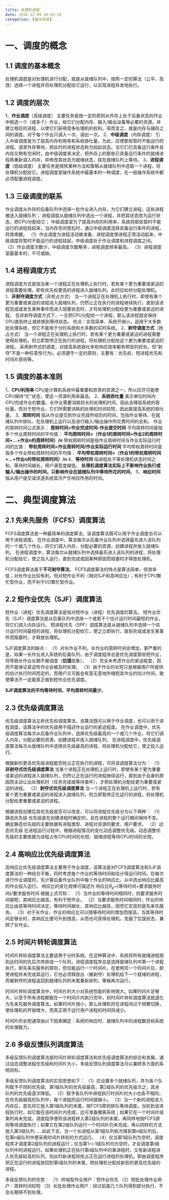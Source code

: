 ```yaml
---
title: 处理机调度
date: 2016-12-09 10:45:26
categories: [操作系统]
---
```

# 一、调度的概念

## 1.1 调度的基本概念

处理机调度是对处理机进行分配，就是从就绪队列中，按照一定的算法（公平、高效）选择一个进程并将处理机分配给它运行，以实现进程并发地执行。

## 1.2 调度的层次

1、**作业调度**（高级调度）
主要任务是按一定的原则从外存上处于后备状态的作业中挑选一个（或多个）作业，给它们分配内存、输入/输出设备等必要的资源，并建立相应的进程，以使它们获得竞争处理机的权利。简而言之，就是内存与辅存之间的调度。对于每个作业只调入一次、调出一次。
2、**中级调度**（内存调度）
引入中级调度是为了提高内存利用率和系统吞吐量。为此，应使那些暂时不能运行的进程，调至外存等待，把此时的进程状态称为挂起状态。当它们已具备运行条件且内存又稍有空闲时，由中级调度来决定，把外存上的那些已具备运行条件的就绪进程再重新调入内存，并修改其状态为就绪状态，挂在就绪队列上等待。
3、**进程调度**（低级调度）
主要任务是按照某种方法和策略从就绪队列中选取一个进程，将处理机分配给它。进程调度室操作系统中最基本的一种调度，在一般操作系统中都必须配置进程调度。
<!--more-->
## 1.3 三级调度的联系

作业调度从外存的后备队列中选择一批作业进入内存，为它们建立进程，这些进程被送入就绪队列；
进程调度从就绪队列中选出一个进程，并把其状态改为运行状态，把CPU分配给它；
中级调度室为了提高内存的利用率，系统将那些暂时不能运行的进程挂起来，当内存空间宽松时，通过中级调度选择具备运行条件的进程，将其唤醒。
（1）作业调度为进程活动做准备，进程调度使进程正常活动起来，中级调度将暂时不能运行的进程挂起，中级调度处于作业调度和进程调度之间。
（2）作业调度次数少，中级调度次数略多，进程调度频率最高。
（3）进程调度室最基本的，不可或缺。

## 1.4 进程调度方式

进程调度方式是指当某一个进程正在处理机上执行时，若有某个更为重要或紧迫的进程需要处理，即有优先权更高的进程进入就绪队列，此时应如何分配处理机。
1、**非剥夺调度方式**（非抢占方式）
当一个进程正在处理机上执行时，即使有某个更为重要或紧迫的进程进入就绪队列，仍然让正在执行的进程继续执行，直到该进程完成或发生某种事件而进入阻塞状态时，才将处理机分配给更为重要或紧迫的进程。
在非剥夺调度方式下，一旦把CPU分配给一个进程，那么该进程就会保持CPU直到终止或转换到等待状态。
优点：实现简单、系统开销小，适用于大多数批处理系统，但它不能用于分时系统和大多数的实时系统。
2、**剥夺调度方式**（抢占方式）
当一个进程正在处理机上执行时，若有某个更为重要或紧迫的进程需要使用处理机，则立即暂停正在执行的进程，将处理机分配给这个更为重要或紧迫的进程。
采用剥夺式的调度，对提高系统吞吐率和响应效率都有明显的好处。但“剥夺”不是一种任意性行为i，必须遵守一定的原则，主要有：优先权、短进程优先和时间片原则等。

## 1.5 调度的基本准则

1、**CPU利用率**
CPU是计算机系统中最重要和昂贵的资源之一，所以应尽可能使CPU保持“忙”状态，使这一资源利用率最高。
2、**系统吞吐量**
表示单位时间内CPU完成作业的数量。长作业需要消耗较长的处理机时间，因此会降低系统的吞吐量。而对于短作业，它们所需要消耗的处理机时间较短，因此能提高系统的吞吐量。
3、**周转时间**
指从作业提交到作业完成所经历的时间，包括作业等待、在就绪队列中排队、在处理机上运行以及进行输入/输出操作所花费时间的总和。
作业的周转时间公式表示：
**周转时间=作业完成时间-作业提交时间**
平均周转时间是指多个作业周转时间的平均值：
**平均周转时间=（作业1的周转时间+作业2的周转时间+...+作业n的周转时间）/n**
带权周转时间是指作业周转时间与作业实际运行时间的比值：
**带权周转时间=作业周转时间/作业实际运行时间**
平均带权周转时间是指多个作业带权周转时间的平均值：
**平均带权周转时间=（作业1的带权周转时间+...+作业n的带权周转时间）/n**
4、**等待时间**
指进程处于等处理机状态时间之和，等待时间越长，用户满意度越低。
**处理机调度算法实际上不影响作业执行或输入/输出操作的时间，只影响作业在就绪队列中等待所花的时间**。
5、**响应时间**
指从用户提交请求道系统首次产生响应所用的时间。

# 二、典型调度算法

## 2.1 先来先服务（FCFS）调度算法

FCFS调度算法是一种最简单的调度算法，该调度算法既可以用于作业调度也可以用于进程调度。
在作业调度中，算法每次从后备作业队列中选择最先进入该队列的一个或几个作业，将它们调入内存，分配必要的资源，创建进程并放入就绪队列。
在进程调度中，算法每次从就绪队列中选择最先进入该队列的进程，将处理机分配给它，使之投入运行，直到完成或因某种原因而阻塞时才释放处理机。

FCFS调度算法属于**不可剥夺算法**。
FCFS调度算法的特点是算法简单，但效率低；对长作业比较有利，但对短作业不利（相对SJF和高响应比）；有利于CPU繁忙型作业，而不利于I/O繁忙型作业。

## 2.2 短作业优先（SJF）调度算法

短作业（进程）优先调度算法是指对短作业（进程）优先调度的算法。
短作业优先（SJF）调度算法是从后备队列中选择一个或若干个估计运行时间最短的作业，将它们调入内存运行。
短进程优先（SPF）调度算法是从就绪队列中选择一个估计运行时间最短的进程，将处理机分配给它，使之立即执行，直到完成或发生某事件而阻塞时，才释放处理机。

SJF调度算法的缺点：
（1）对长作业不利，长作业的周转时间会增加，更严重的是，如果一长作业进入系统的后备队列，由于调度程序总是优先调度那些短作业，将导致长作业长期不被调度（**饥饿**现象）。
（2）完全未考虑作业的紧迫程度，因而不能保证紧迫性作业会被及时处理。
（3）由于作业的长短只是根据用户所提供的估计执行时间而定的，而用户又可能会有意无意地所缩短其作业的估计时间，致使算法不一定能真正做到短作业优先调度。

**SJF调度算法的平均等待时间、平均周转时间最少**。

## 2.3 优先级调度算法

优先级调度算法又称优先权调度算法，该算法既可以用于作业调度，也可以用于进程调度，该算法中的优先级用于描述作业运行的紧迫程度。
在作业调度中，优先级调度算法每次从后备作业队列中，选择优先级最高的一个或几个作业，将它们调入内存，分配必要的资源，创建进程并放入就绪队列。
在进程调度中，优先级调度算法每次从就绪队列中选择优先级最高的进程，将处理机分配给它，使之投入运行。

根据新的更高优先级进程能否抢占正在执行的进程，可将该调度算法分为：
（1）**非剥夺式优先级调度算法**
当某个进程正在处理机上运行时，即使有某个更为重要或紧迫的进程进入就绪队列，仍然让正在运行的进程继续运行，直到由于自身的原因而主动让出处理机时（任务完成或等待事件），才把处理机分配给更为重要或紧迫的进程。
（2）**剥夺式优先级调度算法**
当一个进程正在处理机上运行时，若有某个更为重要或紧迫的进程进入就绪队列，则立即暂停正在运行的进程，将处理机分配给更重要或紧迫的进程。

根据进程创建后其优先级是否可以改变，可以将进程优先级分为以下两种：
（1）静态优先级
优先级是在创建进程时确定的，且在进程的整个运行期间保持不变。确定静态优先级的主要依据有进程类型、进程对资源的要求、用户要求。
（2）动态优先级
在进程运行过程中，根据进程情况的变化动态调整优先级。动态调整优先级的主要依据为进程占有CPU时间的长短、就绪进程等待CPU时间的长短。

## 2.4 高响应比优先级调度算法

高响应比优先级调度算法主要用于作业调度，该算法是对FCFS调度算法和SJF调度算法的一种综合平衡，同时考虑每个作业的等待时间和估计得运行时间。在每次进行作业调度时，先计算后备作业队列中每个作业的响应比，从中选出响应比最高的作业投入运行。
响应比的变化规律可描述为
响应比$R_p$=(等待时间+要求服务时间)/要求服务时间
根据上式可知：
（1）当作业的等待时间相同时，则要求服务时间越短，其响应比越高，有利于短作业。
（2）当要求服务时间相同时，作业的响应比由其等待时间决定，等待时间越长，其响应比越高，因而它实现的是先来先服务。
（3）对于长作业，作业的响应比可以随等待时间的增加而提高，当其等待时间足够长时，其响应比便可升到很高，从而也可获得处理机。克服了饥饿状态，兼顾了长作业。

## 2.5 时间片转轮调度算法

时间片转轮调度算法主要适用于分时系统。在这种算法中，系统将所有就绪进程按到达时间的先后次序排成一个队列，进程调度程序总是选择就绪队列中第一个进程执行，即先来先服务的原则，但仅能运行一个时间片。在使用完一个时间片后，即使进程并未完成其运行，它也必须释放出（被剥夺）处理机给下一个就绪的进程，而被剥夺的进程返回到就绪队列的末尾重新排列，等候再次运行。

时间片转轮调度算法中，时间片的大小对系统性能的影响很大。如果时间片足够大，以至于所有进程都能在一个时间片内执行完毕，则时间片转轮调度算法就退化为先来先服务调度算法。如果时间片很小，那么处理机将在进程间过于频繁切换，使处理机的开销增大，而真正用于运行用户进程的时间将减少。

时间片的长短通常由以下因素确定：系统的响应时、就绪队列中的进程数目和系统的处理能力。

## 2.6 多级反馈队列调度算法

多级反馈队列调度算法是时间片转轮调度算法和优先级调度算法的综合和发展。通过动态调整进程优先级和时间片大小，多级反馈队列调度算法可以兼顾多方面的系统目标。

多级反馈队列调度算法的实现思想如下：
（1）应设置多个就绪队列，并为各个队列赋予不同的优先级，第1级队列的优先级最高，第2级队列的优先级次之，其余队列的优先级逐次降低。
（2）赋予各队列中进程执行时间片的大小也各不相同，在优先级越高的队列中，每个进程的运行时间就越小。
（3）当一个新的进程进入内存后，首先将它放入第1级队列的末尾，按FCFS原则排队等待调度。当轮到该进程执行时，如它能在该时间片内完成，边可准备撤离系统；如果它在一个时间片结束时尚未完成，调度程序便将该进程转入第2级队列的末尾，再同样地按FCFS原则等待调度执行；如果它在第2级队列运行一个时间片仍未完成，再以同样的方法放入第3级队列……如此下去，当一个长进程从第1级队列依次降到第n级队列后，在第n级队列中便采用时间片转轮的方式运行。
（4）仅当第1级队列为空时，调度程序才调度第2级队列的进程运行；仅当第1~i-1级队列均为空时，才会调度第i级队列中的进程运行。如果处理机正在执行第i级队列中的某进程时，又有新进程进入优先级较高的队列，则此时新进程将抢占正在运行进程的处理机，即由调度程序把正在运行的进程放回到第i级队列的末尾，把处理机分配给新到的更高优先级的进程。

多级反馈队列的优势：
（1）终端型作业用户：短作业优先
（2）短批处理作业用户：周转时间较短
（3）长批处理作业用户：经过前面几个队列得到部分执行，不会长期得不到处理。

